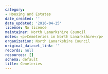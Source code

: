 ```yaml
---
category:
- Housing and Estates
date_created: ''
date_updated: '2016-04-25'
license: No licence
maintainer: North Lanarkshire Council
notes: <p>Cemeteries in North Lanarkshire</p>
organization: North Lanarkshire Council
original_dataset_link: ''
records: null
resources: []
schema: default
title: Cemeteries
---
```

